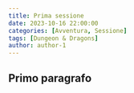 ```yaml
---
title: Prima sessione
date: 2023-10-16 22:00:00
categories: [Avventura, Sessione]
tags: [Dungeon & Dragons]
author: author-1
---
```


## Primo paragrafo